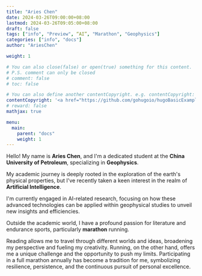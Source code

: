 ```yaml
---
title: "Aries Chen"
date: 2024-03-26T09:00:00+08:00
lastmod: 2024-03-26T09:05:00+08:00
draft: false
tags: ["info", "Preview", “AI”, "Marathon", "Geophysics"]
categories: ["info", "docs"]
author: "AriesChen"

weight: 1

# You can also close(false) or open(true) something for this content.
# P.S. comment can only be closed
# comment: false
# toc: false

# You can also define another contentCopyright. e.g. contentCopyright: "This is another copyright."
contentCopyright: '<a href="https://github.com/gohugoio/hugoBasicExample" rel="noopener" target="_blank">See origin</a>'
# reward: false
mathjax: true

menu:
  main:
    parent: "docs"
    weight: 1
---
```


Hello! My name is **Aries Chen**, and I'm a dedicated student at the **China University of Petroleum**, specializing in **Geophysics**. 

My academic journey is deeply rooted in the exploration of the earth's physical properties, but I've recently taken a keen interest in the realm of **Artificial Intelligence**. 

I'm currently engaged in AI-related research, focusing on how these advanced technologies can be applied within geophysical studies to unveil new insights and efficiencies.

Outside the academic world, I have a profound passion for literature and endurance sports, particularly **marathon** running. 

Reading allows me to travel through different worlds and ideas, broadening my perspective and fueling my creativity. Running, on the other hand, offers me a unique challenge and the opportunity to push my limits. Participating in a full marathon annually has become a tradition for me, symbolizing resilience, persistence, and the continuous pursuit of personal excellence.
